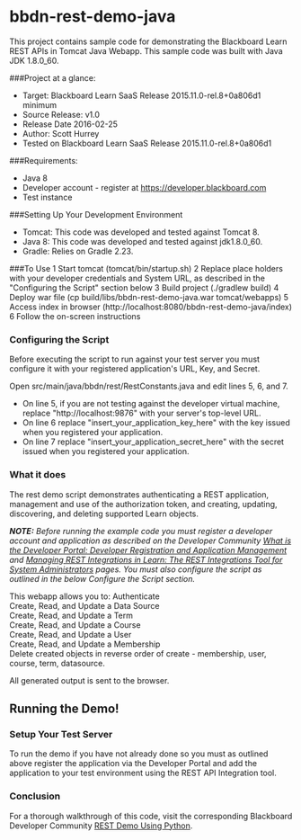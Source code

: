 # bbdn-rest-demo-java
This project contains sample code for demonstrating the Blackboard Learn REST APIs in  Tomcat Java Webapp.
This sample code was built with Java JDK 1.8.0_60.

###Project at a glance:
- Target: Blackboard Learn SaaS Release 2015.11.0-rel.8+0a806d1 minimum
- Source Release: v1.0
- Release Date  2016-02-25
- Author: Scott Hurrey
- Tested on Blackboard Learn SaaS Release 2015.11.0-rel.8+0a806d1

###Requirements:
- Java 8
- Developer account - register at https://developer.blackboard.com
- Test instance


###Setting Up Your Development Environment
- Tomcat: This code was developed and tested against Tomcat 8. 
- Java 8: This code was developed and tested against jdk1.8.0_60.
- Gradle: Relies on Gradle 2.23. 

###To Use
1 Start tomcat (tomcat/bin/startup.sh)
2 Replace place holders with your developer credentials and System URL, as described in the "Configuring the Script" section below
3 Build project (./gradlew build)
4 Deploy war file (cp build/libs/bbdn-rest-demo-java.war tomcat/webapps)
5 Access index in browser (http://localhost:8080/bbdn-rest-demo-java/index)
6 Follow the on-screen instructions

### Configuring the Script
Before executing the script to run against your test server you must configure it with your registered application's URL, Key, and Secret.

Open src/main/java/bbdn/rest/RestConstants.java and edit lines 5, 6, and 7.
- On line 5, if you are not testing against the developer virtual machine, replace "http://localhost:9876" with your server's top-level URL.
- On line 6 replace "insert_your_application_key_here" with the key issued when you registered your application.<br/>
- On line 7 replace "insert_your_application_secret_here" with the secret issued when you registered your application.

### What it does
The rest demo script demonstrates authenticating a REST application, management and use of the authorization token, and creating, updating, discovering, and deleting supported Learn objects.

<i><b>NOTE:</b> Before running the example code you must register a developer account and application as described on the Developer Community <a href="https://community.blackboard.com/docs/DOC-1579">What is the Developer Portal: Developer Registration and Application Management</a> and <a href="https://community.blackboard.com/docs/DOC-1580">Managing REST Integrations in Learn: The REST Integrations Tool for System Administrators</a> pages. You must also configure the script as outlined in the below Configure the Script section.</i>

This webapp allows you to:
Authenticate<br/>
Create, Read, and Update a Data Source<br/>
Create, Read, and Update a Term<br/>
Create, Read, and Update a Course<br/>
Create, Read, and Update a User<br/>
Create, Read, and Update a Membership<br/>
Delete created objects in reverse order of create - membership, user, course, term, datasource.

All generated output is sent to the browser.


## Running the Demo!
### Setup Your Test Server
To run the demo if you have not already done so you must as outlined above register the application via the Developer Portal and add the application to your test environment using the REST API Integration tool.

### Conclusion
For a thorough walkthrough of this code, visit the corresponding Blackboard Developer Community <a href="<need a url">REST Demo Using Python</a>.
